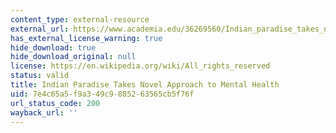 ```yaml
---
content_type: external-resource
external_url: https://www.academia.edu/36269560/Indian_paradise_takes_novel_approach_to_mental_health
has_external_license_warning: true
hide_download: true
hide_download_original: null
license: https://en.wikipedia.org/wiki/All_rights_reserved
status: valid
title: Indian Paradise Takes Novel Approach to Mental Health
uid: 7e4c65a5-f9a3-49c9-8852-63565cb5f76f
url_status_code: 200
wayback_url: ''
---
```

